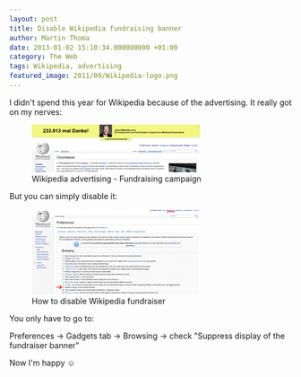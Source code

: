```yaml
---
layout: post
title: Disable Wikipedia fundraising banner
author: Martin Thoma
date: 2013-01-02 15:10:34.000000000 +01:00
category: The Web
tags: Wikipedia, advertising
featured_image: 2011/09/Wikipedia-logo.png
---
```

I didn't spend this year for Wikipedia because of the advertising. It really got on my nerves:

<figure class="aligncenter">
            <a href="../images/2013/01/wikipedia-advertising-300x85.png"><img src="../images/2013/01/wikipedia-advertising-300x85.png" alt="Wikipedia advertising - Fundraising campaign" style="max-width:300px;max-height:85px" class="size-medium wp-image-53041"/></a>
            <figcaption class="text-center">Wikipedia advertising - Fundraising campaign</figcaption>
        </figure>

But you can simply disable it:
<figure class="aligncenter">
            <a href="../images/2013/01/wikipedia-disable-fundraiser-300x153.png"><img src="../images/2013/01/wikipedia-disable-fundraiser-300x153.png" alt="How to disable Wikipedia fundraiser" style="max-width:300px;max-height:153px" class="size-medium wp-image-53051"/></a>
            <figcaption class="text-center">How to disable Wikipedia fundraiser</figcaption>
        </figure>

You only have to go to:

Preferences &rarr; Gadgets tab &rarr; Browsing &rarr; check "Suppress display of the fundraiser banner"

Now I'm happy ☺ 
